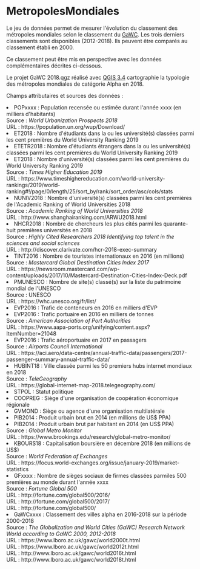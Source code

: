 # MetropolesMondiales

Le jeu de données permet de mesurer l'évolution du classement des métropoles mondiales selon le classement du <a href="https://www.lboro.ac.uk/gawc/group.html">GaWC</a>. Les trois derniers classements sont disponibles (2012-2018). Ils peuvent être comparés au classement établi en 2000.

Ce classement peut être mis en perspective avec les données complémentaires décrites ci-dessous.

Le projet GaWC 2018.qgz réalisé avec <a href="https://www.qgis.org/en/site/">QGIS 3.4</a> cartographie la typologie des métropoles mondiales de catégorie Alpha en 2018. 

Champs attributaires et sources des données :

<li>POPxxxx : Population recensée ou estimée durant l'année xxxx (en milliers d'habitants)<br>
Source : <i>World Urbanization Prospects 2018</i><br>
URL : https://population.un.org/wup/Download/<br>
<li>ET2018 : Nombre d'étudiants dans la ou les université(s) classées parmi les cent premières du </i>World University Ranking 2019</i><br>
<li>ETETR2018 : Nombre d'étudiants étrangers dans la ou les université(s) classées parmi les cent premières du </i>World University Ranking 2019</i><br>
<li>ET2018 : Nombre d'université(s) classées parmi les cent premières du </i>World University Ranking 2019</i><br>
Source : <i>Times Higher Education 2019</i><br>
URL : https://www.timeshighereducation.com/world-university-rankings/2019/world-ranking#!/page/0/length/25/sort_by/rank/sort_order/asc/cols/stats<br>
<li>NUNIV2018 : Nombre d'université(s) classées parmi les cent premières de l'</i>Academic Ranking of World Universities 2018</i><br>
Source : <i>Academic Ranking of World Universities 2018</i><br>
URL : http://www.shanghairanking.com/ARWU2018.html<br>
<li>NHCR2018 : Nombre de chercheurs les plus cités parmi les quarante-huit premières universités en 2018<br>
Source : <i>Highly Cited Researchers 2018 Identifying top talent in the sciences and social sciences</i><br>
URL : http://discover.clarivate.com/hcr-2018-exec-summary<br>
<li>TINT2016 : Nombre de touristes internationaux en 2016 (en millions)<br>
Source : <i>Mastercard Global Destination Cities Index 2017</i><br>
URL : https://newsroom.mastercard.com/wp-content/uploads/2017/10/Mastercard-Destination-Cities-Index-Deck.pdf<br>
<li>PMUNESCO : Nombre de site(s) classé(s) sur la liste du patrimoine mondial de l'UNESCO</i><br>
Source : UNESCO<br>
URL : https://whc.unesco.org/fr/list/<br>
<li>EVP2016 : Trafic de conteneurs en 2016 en milliers d'EVP</i><br>
<li>EVP2016 : Trafic portuaire en 2016 en milliers de tonnes</i><br>
Source : <i>American Association of Port Authorities</i><br>
URL : https://www.aapa-ports.org/unifying/content.aspx?ItemNumber=21048<br>
<li>EVP2016 : Trafic aéroportuaire en 2017 en passagers</i><br>
Source : <i>Airports Council International</i><br>
URL : https://aci.aero/data-centre/annual-traffic-data/passengers/2017-passenger-summary-annual-traffic-data/<br>
<li>HUBINT18 : Ville classée parmi les 50 premiers hubs internet mondiaux en 2018</i><br>
Source : <i>TeleGeography</i><br>
URL : https://global-internet-map-2018.telegeography.com/<br>
<li>STPOL : Statut politique<br>
<li>COOPREG : Siège d'une organisation de coopération économique régionale<br>
<li>GVMOND : Siège ou agence d'une organisation multilatérale<br>
<li>PIB2014 : Produit urbain brut en 2014 (en millions de US$ PPA)<br>
<li>PIB2014 : Produit urbain brut par habitant en 2014 (en US$ PPA)<br>
Source : <i>Global Metro Monitor</i><br>
URL : https://www.brookings.edu/research/global-metro-monitor/<br>
<li>KBOURS18 : Capitalisation boursière en décembre 2018 (en millions de US$)<br>
Source : <i>World Federation of Exchanges</i><br>
URL : https://focus.world-exchanges.org/issue/january-2019/market-statistics<br>
<li>GFxxxx : Nombre de sièges sociaux de firmes classées parmiles 500 premières au monde durant l'année xxxx<br>
Source : <i>Fortune Global 500</i><br>
URL : http://fortune.com/global500/2016/<br>
URL : http://fortune.com/global500/2017/<br>
URL : http://fortune.com/global500/<br>
<li>GaWCxxxx : Classement des villes alpha en 2016-2018 sur la période 2000-2018<br>
Source : <i>The Globalization and World Cities (GaWC) Research Network World according to GaWC 2000, 2012-2018</i><br>
URL : https://www.lboro.ac.uk/gawc/world2000t.html<br>
URL : https://www.lboro.ac.uk/gawc/world2012t.html<br>
URL : http://www.lboro.ac.uk/gawc/world2016t.html<br>
URL : http://www.lboro.ac.uk/gawc/world2018t.html<br>
